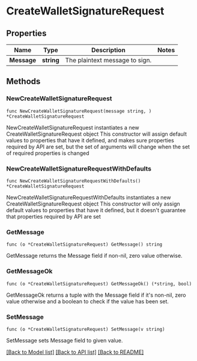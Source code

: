 # CreateWalletSignatureRequest

## Properties

Name | Type | Description | Notes
------------ | ------------- | ------------- | -------------
**Message** | **string** | The plaintext message to sign. | 

## Methods

### NewCreateWalletSignatureRequest

`func NewCreateWalletSignatureRequest(message string, ) *CreateWalletSignatureRequest`

NewCreateWalletSignatureRequest instantiates a new CreateWalletSignatureRequest object
This constructor will assign default values to properties that have it defined,
and makes sure properties required by API are set, but the set of arguments
will change when the set of required properties is changed

### NewCreateWalletSignatureRequestWithDefaults

`func NewCreateWalletSignatureRequestWithDefaults() *CreateWalletSignatureRequest`

NewCreateWalletSignatureRequestWithDefaults instantiates a new CreateWalletSignatureRequest object
This constructor will only assign default values to properties that have it defined,
but it doesn't guarantee that properties required by API are set

### GetMessage

`func (o *CreateWalletSignatureRequest) GetMessage() string`

GetMessage returns the Message field if non-nil, zero value otherwise.

### GetMessageOk

`func (o *CreateWalletSignatureRequest) GetMessageOk() (*string, bool)`

GetMessageOk returns a tuple with the Message field if it's non-nil, zero value otherwise
and a boolean to check if the value has been set.

### SetMessage

`func (o *CreateWalletSignatureRequest) SetMessage(v string)`

SetMessage sets Message field to given value.



[[Back to Model list]](../README.md#documentation-for-models) [[Back to API list]](../README.md#documentation-for-api-endpoints) [[Back to README]](../README.md)


